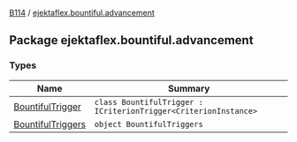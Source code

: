 [B114](../index.md) / [ejektaflex.bountiful.advancement](./index.md)

## Package ejektaflex.bountiful.advancement

### Types

| Name | Summary |
|---|---|
| [BountifulTrigger](-bountiful-trigger/index.md) | `class BountifulTrigger : ICriterionTrigger<CriterionInstance>` |
| [BountifulTriggers](-bountiful-triggers/index.md) | `object BountifulTriggers` |

